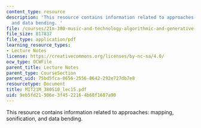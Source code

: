 ```yaml
---
content_type: resource
description: 'This resource contains information related to approaches: mapping, sonification,
  and data bending. '
file: /courses/21m-380-music-and-technology-algorithmic-and-generative-music-spring-2010/9eb5fd21506e3f4522164b68f1687a90_MIT21M_380S10_lec15.pdf
file_size: 817837
file_type: application/pdf
learning_resource_types:
- Lecture Notes
license: https://creativecommons.org/licenses/by-nc-sa/4.0/
ocw_type: OCWFile
parent_title: Lecture Notes
parent_type: CourseSection
parent_uid: 75bd5fca-0656-2556-0642-292e727db7e8
resourcetype: Document
title: MIT21M_380S10_lec15.pdf
uid: 9eb5fd21-506e-3f45-2216-4b68f1687a90
---
```

This resource contains information related to approaches: mapping, sonification, and data bending. 